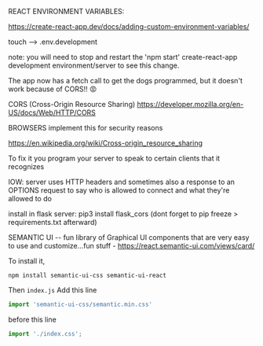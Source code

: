 REACT ENVIRONMENT VARIABLES:

https://create-react-app.dev/docs/adding-custom-environment-variables/

touch --> .env.development

note: you will need to stop and restart the 'npm start' create-react-app development environment/server to see this change.

The app now has a fetch call to get the dogs programmed, but it doesn't work
because of CORS!! 😡 

CORS (Cross-Origin Resource Sharing)
https://developer.mozilla.org/en-US/docs/Web/HTTP/CORS

BROWSERS implement this for security reasons

https://en.wikipedia.org/wiki/Cross-origin_resource_sharing

To fix it you program your server to speak to certain clients that it recognizes

IOW: server uses HTTP headers and sometimes also a response to an OPTIONS request
to say who is allowed to connect and what they're allowed to do


install in flask server: pip3 install flask_cors (dont forget to pip freeze > requirements.txt afterward)

SEMANTIC UI -- fun library of Graphical UI components that are very easy to use and customize...fun stuff
	-	https://react.semantic-ui.com/views/card/

To install it, 

`npm install semantic-ui-css semantic-ui-react`

Then `index.js`
Add this line
```js
import 'semantic-ui-css/semantic.min.css'
````
before this line
```js
import './index.css';
```